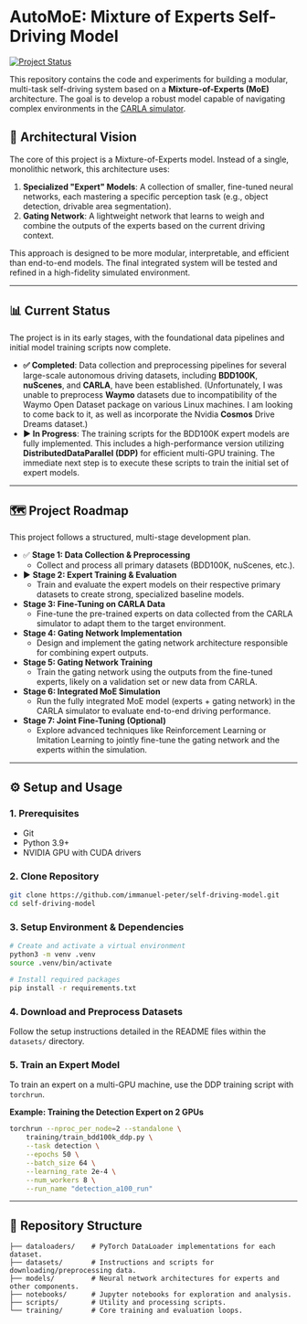 # AutoMoE: Mixture of Experts Self-Driving Model

[![Project Status](https://img.shields.io/badge/status-in%20development-yellowgreen.svg)](https://github.com/immanuel-peter/self-driving-model)

This repository contains the code and experiments for building a modular, multi-task self-driving system based on a **Mixture-of-Experts (MoE)** architecture. The goal is to develop a robust model capable of navigating complex environments in the [CARLA simulator](https://carla.org/).

## 🤖 Architectural Vision

The core of this project is a Mixture-of-Experts model. Instead of a single, monolithic network, this architecture uses:

1. **Specialized "Expert" Models**: A collection of smaller, fine-tuned neural networks, each mastering a specific perception task (e.g., object detection, drivable area segmentation).
2. **Gating Network**: A lightweight network that learns to weigh and combine the outputs of the experts based on the current driving context.

This approach is designed to be more modular, interpretable, and efficient than end-to-end models. The final integrated system will be tested and refined in a high-fidelity simulated environment.

-----

## 📊 Current Status

The project is in its early stages, with the foundational data pipelines and initial model training scripts now complete.

* **✅ Completed**: Data collection and preprocessing pipelines for several large-scale autonomous driving datasets, including **BDD100K**, **nuScenes**, and **CARLA**, have been established. (Unfortunately, I was unable to preprocess **Waymo** datasets due to incompatibility of the Waymo Open Dataset package on various Linux machines. I am looking to come back to it, as well as incorporate the Nvidia **Cosmos** Drive Dreams dataset.)
* **▶️ In Progress**: The training scripts for the BDD100K expert models are fully implemented. This includes a high-performance version utilizing **DistributedDataParallel (DDP)** for efficient multi-GPU training. The immediate next step is to execute these scripts to train the initial set of expert models.

-----

## 🗺️ Project Roadmap

This project follows a structured, multi-stage development plan.

- ✅ **Stage 1: Data Collection & Preprocessing**
  - Collect and process all primary datasets (BDD100K, nuScenes, etc.).
- ▶️ **Stage 2: Expert Training & Evaluation**
  - Train and evaluate the expert models on their respective primary datasets to create strong, specialized baseline models.
- **Stage 3: Fine-Tuning on CARLA Data**
  - Fine-tune the pre-trained experts on data collected from the CARLA simulator to adapt them to the target environment.
- **Stage 4: Gating Network Implementation**
  - Design and implement the gating network architecture responsible for combining expert outputs.
- **Stage 5: Gating Network Training**
  - Train the gating network using the outputs from the fine-tuned experts, likely on a validation set or new data from CARLA.
- **Stage 6: Integrated MoE Simulation**
  - Run the fully integrated MoE model (experts + gating network) in the CARLA simulator to evaluate end-to-end driving performance.
- **Stage 7: Joint Fine-Tuning (Optional)**
  - Explore advanced techniques like Reinforcement Learning or Imitation Learning to jointly fine-tune the gating network and the experts within the simulation.

-----

## ⚙️ Setup and Usage

### 1. Prerequisites

- Git
- Python 3.9+
- NVIDIA GPU with CUDA drivers

### 2. Clone Repository

```bash
git clone https://github.com/immanuel-peter/self-driving-model.git
cd self-driving-model
```

### 3. Setup Environment & Dependencies

```bash
# Create and activate a virtual environment
python3 -m venv .venv
source .venv/bin/activate

# Install required packages
pip install -r requirements.txt
```

### 4. Download and Preprocess Datasets

Follow the setup instructions detailed in the README files within the `datasets/` directory.

### 5. Train an Expert Model

To train an expert on a multi-GPU machine, use the DDP training script with `torchrun`.

**Example: Training the Detection Expert on 2 GPUs**

```bash
torchrun --nproc_per_node=2 --standalone \
    training/train_bdd100k_ddp.py \
    --task detection \
    --epochs 50 \
    --batch_size 64 \
    --learning_rate 2e-4 \
    --num_workers 8 \
    --run_name "detection_a100_run"
```

-----

## 📂 Repository Structure

```
├── dataloaders/    # PyTorch DataLoader implementations for each dataset.
├── datasets/       # Instructions and scripts for downloading/preprocessing data.
├── models/         # Neural network architectures for experts and other components.
├── notebooks/      # Jupyter notebooks for exploration and analysis.
├── scripts/        # Utility and processing scripts.
└── training/       # Core training and evaluation loops.
```